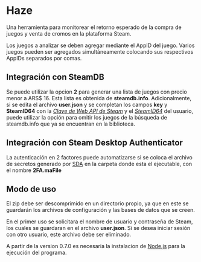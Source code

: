 # Haze

Una herramienta para monitorear el retorno esperado de la compra de juegos y venta de cromos en la plataforma Steam.  

Los juegos a analizar se deben agregar mediante el AppID del juego. Varios juegos pueden ser agregados simultáneamente colocando sus respectivos AppIDs separados por comas.

## Integración con SteamDB
Se puede utilizar la opcion **2** para generar una lista de juegos con precio menor a ARS$ 16. Esta lista es obtenida de **steamdb.info**.
Adicionalmente, si se edita el archivo **user.json** y se completan los campos **key** y **SteamID64** con la *[Clave de Web API de Steam](https://steamcommunity.com/dev/apikey)* y el *[SteamID64](https://steamidfinder.com/)* del usuario, puede utilizar la opción para omitir los juegos de la búsqueda de steamdb.info que ya se encuentran en la biblioteca.

## Integración con Steam Desktop Authenticator
La autenticación en 2 factores puede automatizarse si se coloca el archivo de secretos generado por [SDA](https://github.com/Jessecar96/SteamDesktopAuthenticator) en la carpeta donde esta el ejecutable, con el nombre **2FA.maFile**

## Modo de uso

El zip debe ser descomprimido en un directorio propio, ya que en este se guardarán los archivos de configuración y las bases de datos que se creen.

En el primer uso se solicitara el nombre de usuario y contraseña de Steam, los cuales se guardaran en el archivo **user.json**. Si se desea iniciar sesión con otro usuario, este archivo debe ser eliminado.

A partir de la version 0.7.0 es necesaria la instalacion de [Node.js](https://nodejs.org/es/) para la ejecución del programa.